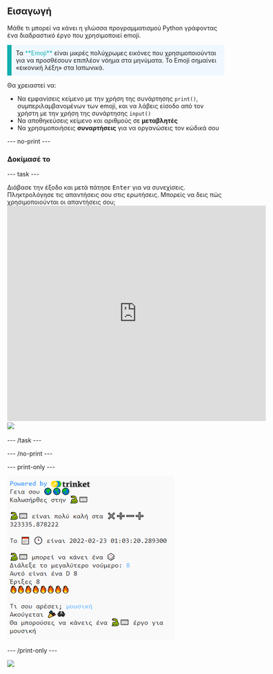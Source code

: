 ## Εισαγωγή

Μάθε τι μπορεί να κάνει η γλώσσα προγραμματισμού Python γράφοντας ένα διαδραστικό έργο που χρησιμοποιεί emoji.

<p style="border-left: solid; border-width:10px; border-color: #0faeb0; background-color: aliceblue; padding: 10px;">
Τα <span style="color: #0faeb0">**Emoji**</span> είναι μικρές πολύχρωμες εικόνες που χρησιμοποιούνται για να προσθέσουν επιπλέον νόημα στα μηνύματα. Το Emoji σημαίνει «εικονική λέξη» στα Ιαπωνικά.
</p>

Θα χρειαστεί να:
+ Να εμφανίσεις κείμενο με την χρήση της συνάρτησης `print()`, συμπεριλαμβανομένων των emoji, και να λάβεις είσοδο από τον χρήστη με την χρήση της συνάρτησης `input()`
+ Να αποθηκεύσεις κείμενο και αριθμούς σε **μεταβλητές**
+ Να χρησιμοποιήσεις **συναρτήσεις** για να οργανώσεις τον κώδικά σου

--- no-print ---

### Δοκίμασέ το

--- task ---

<div style="display: flex; flex-wrap: wrap">
<div style="flex-basis: 175px; flex-grow: 1">  
Διάβασε την έξοδο και μετά πάτησε <kbd>Enter</kbd> για να συνεχίσεις. 
Πληκτρολόγησε τις απαντήσεις σου στις ερωτήσεις. Μπορείς να δεις πώς χρησιμοποιούνται οι απαντήσεις σου;
</div>
<div class="trinket">
  <iframe src="https://trinket.io/embed/python/a54e164ac2?outputOnly=true&start=result" width="600" height="500" frameborder="0" marginwidth="0" marginheight="0" allowfullscreen>
  </iframe>
  <img src="images/hello-final.png">
</div>
</div>

--- /task ---

--- /no-print ---

--- print-only ---

![Ολοκληρωμένο έργο](images/showcase_static.png)

--- /print-only ---

![](http://code.org/api/hour/begin_codeclub_hworld.png)
